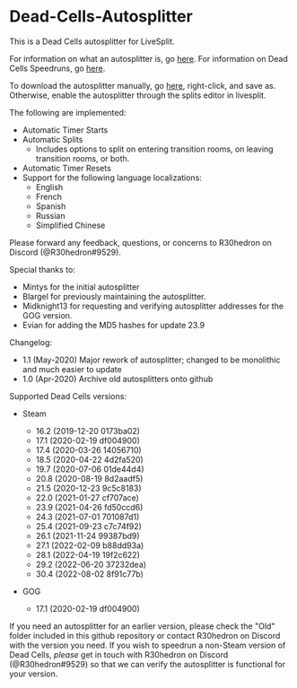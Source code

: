 # Dead-Cells-Autosplitter
This is a Dead Cells autosplitter for LiveSplit. 

For information on what an autosplitter is, go [here](https://github.com/LiveSplit/LiveSplit.AutoSplitters/blob/master/README.md). For information on Dead Cells Speedruns, go [here](https://www.speedrun.com/deadcells).

To download the autosplitter manually, go [here](https://raw.githubusercontent.com/R30hedron/Dead-Cells-Autosplitter/master/DEAD_CELLS.asl), right-click, and save as. Otherwise, enable the autosplitter through the splits editor in livesplit.

The following are implemented:

* Automatic Timer Starts
* Automatic Splits
    * Includes options to split on entering transition rooms, on leaving transition rooms, or both.
* Automatic Timer Resets
* Support for the following language localizations:
    * English
    * French
    * Spanish
    * Russian
    * Simplified Chinese

Please forward any feedback, questions, or concerns to R30hedron on Discord (@R30hedron#9529).

Special thanks to:
* Mintys for the initial autosplitter
* Blargel for previously maintaining the autosplitter.
* Midknight13 for requesting and verifying autosplitter addresses for the GOG version.
* Evian for adding the MD5 hashes for update 23.9

Changelog: 
* 1.1 (May-2020) Major rework of autosplitter; changed to be monolithic and much easier to update
* 1.0 (Apr-2020) Archive old autosplitters onto github

Supported Dead Cells versions:
* Steam
    * 16.2 (2019-12-20 0173ba02)
    * 17.1 (2020-02-19 df004900)
    * 17.4 (2020-03-26 14056710)
    * 18.5 (2020-04-22 4d2fa520)
    * 19.7 (2020-07-06 01de44d4)
    * 20.8 (2020-08-19 8d2aadf5)
    * 21.5 (2020-12-23 9c5c8183)
    * 22.0 (2021-01-27 cf707ace)
    * 23.9 (2021-04-26 fd50ccd6)
    * 24.3 (2021-07-01 701087d1) 
    * 25.4 (2021-09-23 c7c74f92)
    * 26.1 (2021-11-24 99387bd9)
    * 27.1 (2022-02-09 b88dd93a)
    * 28.1 (2022-04-19 19f2c622)
    * 29.2 (2022-06-20 37232dea)
    * 30.4 (2022-08-02 8f91c77b) 

* GOG
    * 17.1 (2020-02-19 df004900)
    
If you need an autosplitter for an earlier version, please check the "Old" folder included in this github repository or contact R30hedron on Discord with the version you need. If you wish to speedrun a non-Steam version of Dead Cells, _please_ get in touch with R30hedron on Discord (@R30hedron#9529) so that we can verify the autosplitter is functional for your version.
